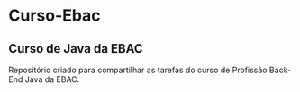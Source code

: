 # Curso-Ebac

## Curso de Java da EBAC

Repositório criado para compartilhar as tarefas do curso de Profissão Back-End Java da EBAC.

